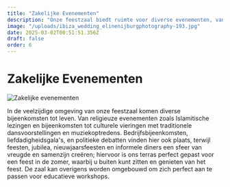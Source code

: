 ```yaml
---
title: "Zakelijke Evenementen"
description: "Onze feestzaal biedt ruimte voor diverse evenementen, van religieuze bijeenkomsten en culturele vieringen tot bedrijfsbijeenkomsten, feesten en educatieve workshops, met een prachtig terras voor zomerse evenementen."
image: "/uploads/ibiza_wedding_elinenijburgphotography-193.jpg"
date: 2025-03-02T00:51:51.356Z
draft: false
order: 6
---
```


# Zakelijke Evenementen

![Zakelijke evenementen](/uploads/ibiza_wedding_elinenijburgphotography-193.jpg)

In de veelzijdige omgeving van onze feestzaal komen diverse bijeenkomsten tot leven. Van religieuze evenementen zoals Islamitische lezingen en bijeenkomsten tot culturele vieringen met traditionele dansvoorstellingen en muziekoptredens. Bedrijfsbijeenkomsten, liefdadigheidsgala's, en politieke debatten vinden hier ook plaats, terwijl feesten, jubilea, nieuwjaarsfeesten en informele diners een sfeer van vreugde en samenzijn creëren; hiervoor is ons terras perfect gepast voor een feest in de zomer, waarbij u buiten kunt zitten en genieten van het feest. De zaal kan overigens worden omgebouwd om zich perfect aan te passen voor educatieve workshops.